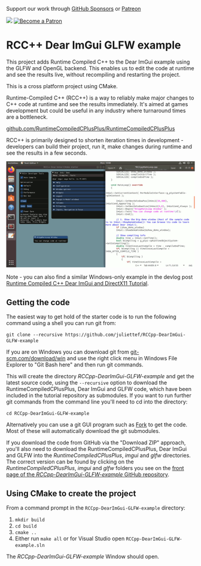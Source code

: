 Support our work through [GitHub Sponsors](https://github.com/sponsors/dougbinks) or [Patreon](https://www.patreon.com/enkisoftware)

[<img src="https://img.shields.io/static/v1?logo=github&label=Github&message=Sponsor&color=#ea4aaa" width="200"/>](https://github.com/sponsors/dougbinks)    [<img src="https://c5.patreon.com/external/logo/become_a_patron_button@2x.png" alt="Become a Patron" width="150"/>](https://www.patreon.com/enkisoftware)


# RCC++ Dear ImGui GLFW example

This project adds Runtime Compiled C++ to the Dear ImGui example using the GLFW and OpenGL backend. This enables us to edit the code at runtime and see the results live, without recompiling and restarting the project. 

This is a cross platform project using CMake.

Runtime-Compiled C++ (RCC++) is a way to reliably make major changes to C++ code at runtime and see the results immediately. It's aimed at games development but could be useful in any industry where turnaround times are a bottleneck.

[github.com/RuntimeCompiledCPlusPlus/RuntimeCompiledCPlusPlus](https://github.com/RuntimeCompiledCPlusPlus/RuntimeCompiledCPlusPlus)

RCC++ is primarily designed to shorten iteration times in development - developers can build their project, run it, make changes during runtime and see the results in a few seconds.

![Short teaser of Runtime Compiled C++ Dear ImGui example running on Linux](https://github.com/juliettef/Media/blob/main/RCCpp-DearImGui-example.gif)

Note - you can also find a similar Windows-only example in the devlog post [Runtime Compiled C++ Dear ImGui and DirectX11 Tutorial](https://www.enkisoftware.com/devlogpost-20200202-1-Runtime-Compiled-C++-Dear-ImGui-and-DirectX11-Tutorial).

## Getting the code

The easiest way to get hold of the starter code is to run the following command using a shell you can run git from:

```
git clone --recursive https://github.com/juliettef/RCCpp-DearImGui-GLFW-example
```

If you are on Windows you can download git from [git-scm.com/download/win](https://git-scm.com/download/win) and use the right click menu in Windows File Explorer to "Git Bash here" and then run git commands.

This will create the directory _RCCpp-DearImGui-GLFW-example_ and get the latest source code, using the ```--recursive``` option to download the RuntimeCompiledCPlusPlus, Dear ImGui and GLFW code, which have been included in the tutorial repository as submodules. If you want to run further git commands from the command line you'll need to cd into the directory:

```
cd RCCpp-DearImGui-GLFW-example
```

Alternatively you can use a git GUI program such as [Fork](https://git-fork.com/) to get the code. Most of these will automatically download the git submodules.

If you download the code from GitHub via the "Download ZIP" approach, you'll also need to download the RuntimeCompiledCPlusPlus, Dear ImGui and GLFW into the _RuntimeCompiledCPlusPlus_, _imgui_ and _glfw_ directories. The correct version can be found by clicking on the _RuntimeCompiledCPlusPlus_, _imgui_ and _glfw_ folders you see on the [front page of the _RCCpp-DearImGui-GLFW-example_ GitHub repository](https://github.com/juliettef/RCCpp-DearImGui-GLFW-example).

## Using CMake to create the project

From a command prompt in the `RCCpp-DearImGui-GLFW-example` directory:
1. `mkdir build`
1. `cd build`
1. `cmake ..`
1. Either run `make all` or for Visual Studio open `RCCpp-DearImGui-GLFW-example.sln`
    
The _RCCpp-DearImGui-GLFW-example_ Window should open.
